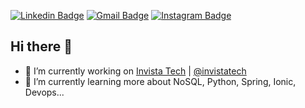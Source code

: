 [![Linkedin Badge](https://img.shields.io/badge/-LinkedIn-blue?style=flat-square&logo=Linkedin&logoColor=white&link=https://www.linkedin.com/in/sidney-rodrigues-54849190/)](https://www.linkedin.com/in/sidney-rodrigues-54849190/) 
[![Gmail Badge](https://img.shields.io/badge/-Gmail-c14438?style=flat-square&logo=Gmail&logoColor=white&link=mailto:sidney.jrodrigues.lima@gmail.com)](mailto:sidney.jrodrigues.lima@gmail.com)
[![Instagram Badge](https://img.shields.io/badge/-Instagram-gray?style=flat-square&logo=Instagram&link=https://www.instagram.com/sidao_rodrigues)](https://www.instagram.com/sidao_rodrigues)
<br/>

## Hi there 👋

<!--
**sidaoswat/sidaoswat** is a ✨ _special_ ✨ repository because its `README.md` (this file) appears on your GitHub profile.

Here are some ideas to get you started:
-->


- 🔭 I’m currently working on <a href="https://invistatech.com.br/" target="_blank">Invista Tech</a> | <a href="https://www.instagram.com/invistatech/" target="_blank">@invistatech</a>
- 🌱 I’m currently learning more about NoSQL, Python, Spring, Ionic, Devops...
<!-- - 👯 I’m looking to collaborate on ...
- 🤔 I’m looking for help with ...
- 💬 Ask me about ...
- 📫 How to reach me: ...
- 😄 Pronouns: ...
- ⚡ Fun fact: ... -->

